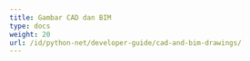 ```yaml
---
title: Gambar CAD dan BIM
type: docs
weight: 20
url: /id/python-net/developer-guide/cad-and-bim-drawings/
---
```

